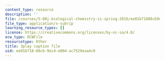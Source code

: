 ```yaml
---
content_type: resource
description: ''
file: /courses/5-08j-biological-chemistry-ii-spring-2016/ee01b71808cb9ec4e004ac7529eaa4c9_H0ubjnHa5rY.srt
file_type: application/x-subrip
learning_resource_types: []
license: https://creativecommons.org/licenses/by-nc-sa/4.0/
ocw_type: OCWFile
resourcetype: Other
title: 3play caption file
uid: ee01b718-08cb-9ec4-e004-ac7529eaa4c9
---
```

